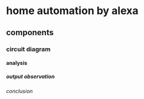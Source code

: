 # home automation by alexa
## components
### circuit diagram 
#### analysis
##### output observation
###### conclusion


